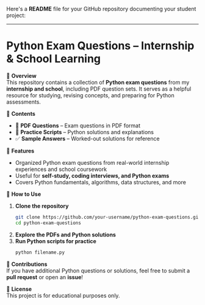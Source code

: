 Here's a **README** file for your GitHub repository documenting your student project:  

---

# **Python Exam Questions – Internship & School Learning**  

📌 **Overview**  
This repository contains a collection of **Python exam questions** from my **internship and school**, including PDF question sets. It serves as a helpful resource for studying, revising concepts, and preparing for Python assessments.  

📂 **Contents**  
- 📜 **PDF Questions** – Exam questions in PDF format  
- 📝 **Practice Scripts** – Python solutions and explanations  
- ✅ **Sample Answers** – Worked-out solutions for reference  

🚀 **Features**  
- Organized Python exam questions from real-world internship experiences and school coursework  
- Useful for **self-study, coding interviews, and Python exams**  
- Covers Python fundamentals, algorithms, data structures, and more  

🔧 **How to Use**  
1. **Clone the repository**  
   ```bash
   git clone https://github.com/your-username/python-exam-questions.git
   cd python-exam-questions
   ```
2. **Explore the PDFs and Python solutions**  
3. **Run Python scripts for practice**  
   ```bash
   python filename.py
   ```

📩 **Contributions**  
If you have additional Python questions or solutions, feel free to submit a **pull request** or open an **issue**!  

📜 **License**  
This project is for educational purposes only.  

